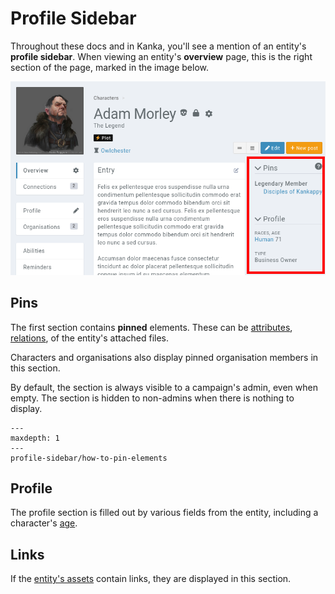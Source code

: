# Profile Sidebar

Throughout these docs and in Kanka, you'll see a mention of an entity's **profile sidebar**. When viewing an entity's **overview** page, this is the right section of the page, marked in the image below.

![Profile sidebar](img/profile-sidebar.png)

## Pins

The first section contains **pinned** elements. These can be [attributes](/features/attributes), [relations](/features/relations), of the entity's attached files.

Characters and organisations also display pinned organisation members in this section.

By default, the section is always visible to a campaign's admin, even when empty. The section is hidden to non-admins when there is nothing to display.

```{toctree}
---
maxdepth: 1
---
profile-sidebar/how-to-pin-elements
```

## Profile

The profile section is filled out by various fields from the entity, including a character's [age](/advanced/age).

## Links

If the [entity's assets](/features/assets) contain links, they are displayed in this section.
